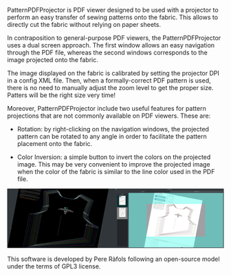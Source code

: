  
PatternPDFProjector is PDF viewer designed to be used with a projector to perform an easy transfer of sewing patterns onto the fabric. This allows to directly cut the fabric without relying on paper sheets.

In contraposition to general-purpose PDF viewers, the PatternPDFProjector uses a dual screen approach. The first window allows an easy navigation through the PDF file, whereas the second windows corresponds to the image projected onto the fabric.

The image displayed on the fabric is calibrated by setting the projector DPI in a config XML file. Then, when a formally-correct PDF pattern is used, there is no need to manually adjust the zoom level to get the proper size. Patters will be the right size very time!

Moreover, PatternPDFProjector include two useful features for pattern projections that are not commonly available on PDF viewers. These are: 
* Rotation: by right-clicking on the navigation windows, the projected pattern can be rotated to any angle in order to facilitate the pattern placement onto the fabric.

* Color Inversion: a simple button to invert the colors on the projected image. This may be very convenient to improve the projected image when the color of the fabric is similar to the line color used in the PDF file.

![alt text](https://github.com/sapista/PatternPDFProjector/blob/master/img/screenshot.png "PatternPDFProjector GUI")

This software is developed by Pere Ràfols following an open-source model under the terms of GPL3 license.